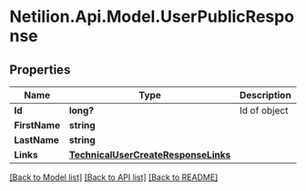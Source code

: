 # Netilion.Api.Model.UserPublicResponse
## Properties

Name | Type | Description | Notes
------------ | ------------- | ------------- | -------------
**Id** | **long?** | Id of object | 
**FirstName** | **string** |  | [optional] 
**LastName** | **string** |  | [optional] 
**Links** | [**TechnicalUserCreateResponseLinks**](TechnicalUserCreateResponseLinks.md) |  | [optional] 

[[Back to Model list]](../README.md#documentation-for-models) [[Back to API list]](../README.md#documentation-for-api-endpoints) [[Back to README]](../README.md)

